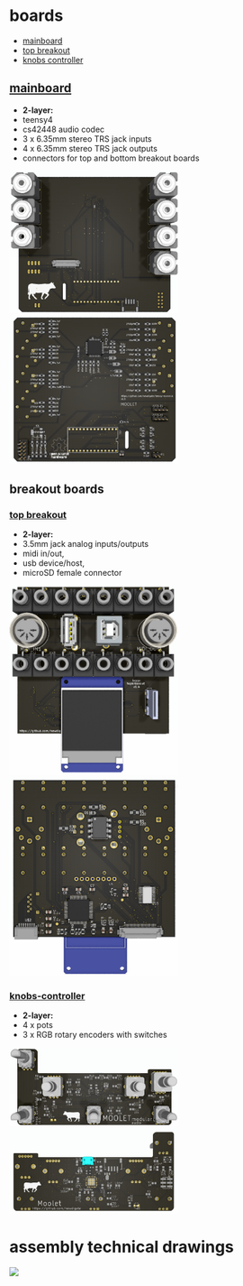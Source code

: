 # boards
 * [mainboard](#mainboard)
 * [top breakout](#top-breakout)
 * [knobs controller](#knobs-controller)
 
## [mainboard](mainboard) 
* **2-layer:** 
* teensy4
* cs42448 audio codec 
* 3 x 6.35mm stereo TRS jack inputs
* 4 x 6.35mm stereo TRS jack outputs
* connectors for top and bottom breakout boards

<img src='mainboard/images/mainboard-top.png' width='300px'/> <img src='mainboard/images/mainboard-bottom.png' width='300px'/> 

## breakout boards 
### [top breakout](topbreakout) 
* **2-layer:** 
* 3.5mm jack analog inputs/outputs
* midi in/out, 
* usb device/host,
* microSD female connector

<img src='topbreakout/images/TopBreakout-front.png' width='300px'/> <img src='topbreakout/images/TopBreakout-back.png' width='300px'/>

### [knobs-controller](knobs-controller) 
* **2-layer:** 
* 4 x pots
* 3 x RGB rotary encoders with switches 

<img src='knobs-controller/images/Knob_controller_top_view.png' width='300px'/>
<img src='knobs-controller/images/Knob_controller_bottom_view.png' width='300px'/>

# assembly technical drawings 
<img src='../technical-drawing.svg' width='600px'/>
